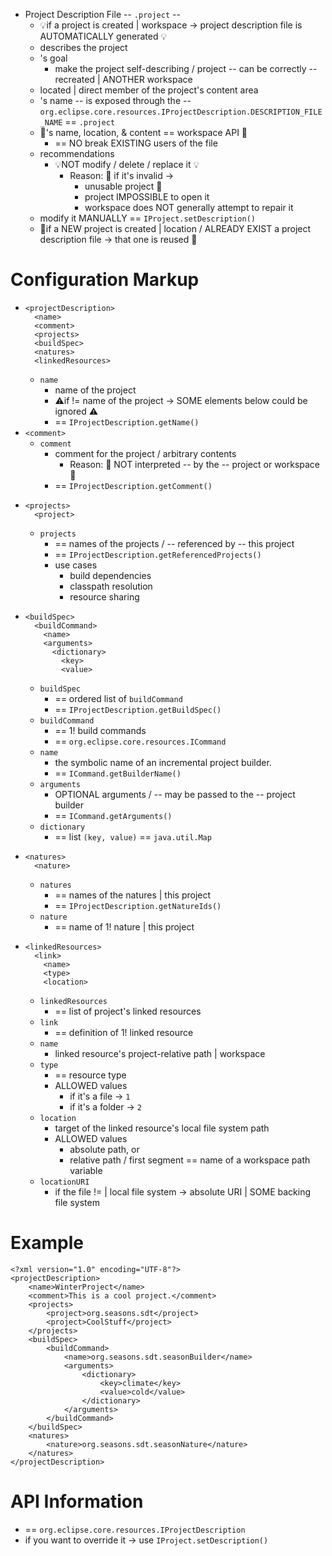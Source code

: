 * Project Description File -- `.project` --
  * 💡if a project is created | workspace -> project description file is AUTOMATICALLY generated 💡
  * describes the project
  * 's goal
    * make the project self-describing / project -- can be correctly -- recreated | ANOTHER workspace
  * located | direct member of the project's content area
  * 's name -- is exposed through the -- `org.eclipse.core.resources.IProjectDescription.DESCRIPTION_FILE_NAME` == `.project`
  * 👀's name, location, & content == workspace API 👀
    * == NO break EXISTING users of the file
  * recommendations
    * 💡NOT modify / delete / replace it 💡
      * Reason: 🧠 if it's invalid -> 
        * unusable project 🧠
        * project IMPOSSIBLE to open it
        * workspace does NOT generally attempt to repair it
  * modify it MANUALLY == `IProject.setDescription()`
  * 👀if a NEW project is created | location / ALREADY EXIST a project description file -> that one is reused 👀

# Configuration Markup

* 
    ```
    <projectDescription>
      <name>
      <comment>
      <projects>
      <buildSpec>  
      <natures>
      <linkedResources>
    ```
  * `name`
    * name of the project
    * ⚠️if != name of the project -> SOME elements below could be ignored ⚠️
    * == `IProjectDescription.getName()`
* `<comment>`
  * `comment`
    * comment for the project / arbitrary contents 
      * Reason: 🧠 NOT interpreted -- by the -- project or workspace 🧠
    * == `IProjectDescription.getComment()`
* 
  ```
  <projects>
    <project>
  ```
  * `projects`
    * == names of the projects / -- referenced by -- this project
    * == `IProjectDescription.getReferencedProjects()`
    * use cases
      * build dependencies
      * classpath resolution
      * resource sharing
* 
  ```
  <buildSpec>
    <buildCommand>
      <name>
      <arguments>
        <dictionary>
          <key>
          <value>
  ```
  * `buildSpec`
    * == ordered list of `buildCommand`
    * == `IProjectDescription.getBuildSpec()`
  * `buildCommand`
    * == 1! build commands
    * == `org.eclipse.core.resources.ICommand`
  * `name`
    * the symbolic name of an incremental project builder.&nbsp;
    * == `ICommand.getBuilderName()`
  * `arguments`
    * OPTIONAL arguments / -- may be passed to the -- project builder
    * == `ICommand.getArguments()`
  * `dictionary`
    * == list `(key, value)` == `java.util.Map`
* 
  ```
  <natures> 
    <nature>
  ```
  * `natures`
    * == names of the natures | this project
    * == `IProjectDescription.getNatureIds()`
  * `nature`
    * == name of 1! nature | this project
* 
  ```
  <linkedResources>
    <link>
      <name>
      <type>
      <location>
  ```
  * `linkedResources`
    * == list of project's linked resources
  * `link`
    * == definition of 1! linked resource
  * `name`
    * linked resource's project-relative path | workspace
  * `type`
    * == resource type
    * ALLOWED values
      * if it's a file -> `1`
      * if it's a folder -> `2`
  * `location`
    * target of the linked resource's local file system path
    * ALLOWED values
      * absolute path, or
      * relative path / first segment == name of a workspace
path variable
  * `locationURI`
    * if the file != | local file system -> absolute URI | SOME backing file system

# Example

```
<?xml version="1.0" encoding="UTF-8"?>
<projectDescription>
    <name>WinterProject</name>
    <comment>This is a cool project.</comment>
    <projects>
        <project>org.seasons.sdt</project>
        <project>CoolStuff</project>
    </projects>
    <buildSpec>
        <buildCommand>
            <name>org.seasons.sdt.seasonBuilder</name>
            <arguments>
                <dictionary>
                    <key>climate</key>
                    <value>cold</value>
                </dictionary>
            </arguments>
        </buildCommand>
    </buildSpec>
    <natures>
        <nature>org.seasons.sdt.seasonNature</nature>
    </natures>
</projectDescription>
```

# API Information
* == `org.eclipse.core.resources.IProjectDescription`
* if you want to override it -> use `IProject.setDescription()`
